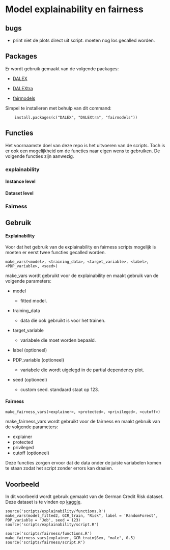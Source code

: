 # Model explainability en fairness

## bugs
- print niet de plots direct uit script. moeten nog los gecalled worden.

## Packages

Er wordt gebruik gemaakt van de volgende packages:

- [DALEX](https://modeloriented.github.io/DALEX/)  

- [DALEXtra](https://modeloriented.github.io/DALEXtra/)

- [fairmodels](https://modeloriented.github.io/fairmodels/)

Simpel te installeren met behulp van dit command:

        install.packages(c("DALEX", "DALEXtra", "fairmodels"))

## Functies
Het voornaamste doel van deze repo is het uitvoeren van de scripts. Toch is er ook een mogelijkheid om de functies naar eigen wens te gebruiken. De volgende functies zijn aanwezig.

### explainability

#### Instance level

#### Dataset level

### Fairness

## Gebruik

#### Explainability

Voor dat het gebruik van de explainability en fairness scripts mogelijk is moeten er eerst twee functies gecalled worden.

    make_vars(<model>, <training_data>, <target_variable>, <label>, <PDP_variable>, <seed>)

make_vars wordt gebruikt voor de explainability en maakt gebruik van de volgende parameters:

- model
    - fitted model.
- training_data
    - data die ook gebruikt is voor het trainen.
- target_variable
    - variabele die moet worden bepaald.


- label (optioneel)
- PDP_variable (optioneel)
    - variabele die wordt uigelegd in de partial dependency plot.
- seed (optioneel)
    - custom seed. standaard staat op 123.


#### Fairness

    make_fairness_vars(<explainer>, <protected>, <privileged>, <cutoff>)
    
make_fairness_vars wordt gebruikt voor de fairness en maakt gebruik van de volgende parameters:

- explainer
- protected
- privileged
- cutoff (optioneel)

Deze functies zorgen ervoor dat de data onder de juiste variabelen komen te staan zodat het script zonder errors kan draaien.


## Voorbeeld
In dit voorbeeld wordt gebruik gemaakt van de German Credit Risk dataset. Deze dataset is te vinden op [kaggle](https://www.kaggle.com/uciml/german-credit).

    source('scripts/explainability/functions.R')
    make_vars(model_fitted2, GCR_train, "Risk", label = 'RandomForest', PDP_variable = 'Job', seed = 123)   
    source('scripts/explainability/script.R') 

    source('scripts/fairness/functions.R')
    make_fairness_vars(explainer, GCR_train$Sex, "male", 0.5)
    source('scripts/fairness/script.R')


<p align="center">
<a href="pictures/SHAP.png"><src="pictures/SHAP.png"></a>
</p>



